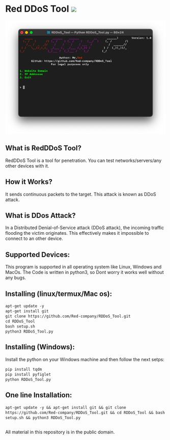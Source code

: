 # Red DDoS Tool ![](https://img.shields.io/apm/l/vim-mode)

![plot](./RDDoS_screenshot.png)

## What is RedDDoS Tool?
 RedDDoS Tool is a tool for penetration. You can test networks/servers/any other devices with it.

## How it Works? 
 It sends continuous packets to the target. This attack is known as DDoS attack.

## What is DDos Attack?
  <p>In a Distributed Denial-of-Service attack (DDoS attack), the incoming traffic flooding the victim originates. This effectively makes it impossible to connect to an other device.</p>

## Supported Devices:
 This program is supported in all operating system like Linux, Windows and MacOs. The Code is written in python3, so Dont worry it works well without any bugs.

## Installing (linux/termux/Mac os):
```
apt-get update -y
apt-get install git
git clone https://github.com/Red-company/RDDoS_Tool.git
cd RDDoS_Tool
bash setup.sh
python3 RDDoS_Tool.py

```

## Installing (Windows):
Install the python on your Windows machine and then follow the next setps:
```
pip install tqdm
pip install pyfiglet
python RDDoS_Tool.py
```

## One line Installation:
```
apt-get update -y && apt-get install git && git clone https://github.com/Red-company/RDDoS_Tool.git && cd RDDoS_Tool && bash setup.sh && python3 RDDoS_Tool.py
```

##
All material in this repository is in the public domain.

